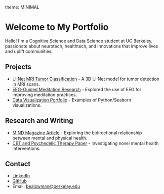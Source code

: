 theme: MINIMAL
# Welcome to My Portfolio

Hello! I'm a Cognitive Science and Data Science student at UC Berkeley, passionate about neurotech, healthtech, and innovations that improve lives and uplift communities.

## Projects
- [U-Net MRI Tumor Classification](#) - A 3D U-Net model for tumor detection in MRI scans.
- [EEG-Guided Meditation Research](#) - Explored the use of EEG for improving meditation practices.
- [Data Visualization Portfolio](#) - Examples of Python/Seaborn visualizations.

## Research and Writing
- [MIND Magazine Article](#) - Exploring the bidirectional relationship between mental and physical health.
- [CBT and Psychedelic Therapy Paper](#) - Investigating novel mental health interventions.

## Contact
- [LinkedIn](#)
- [GitHub](#)
- Email: bealowman@berkeley.edu
